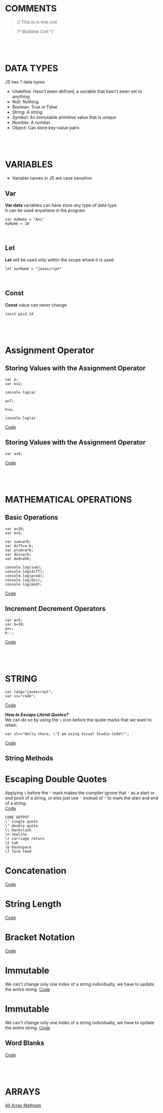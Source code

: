 # COMMENTS

>// This is in-line cmt

>/* Multiline Cmt */


#
&nbsp;
&nbsp;
#


# DATA TYPES

JS has 7 data types.

- Undefine: Hasn't been defined, a variable that hasn't been set to anything
- Null: Nothing
- Boolean: True or False
- String: A string
- Symbol: An immutable primitive value that is unique
- Number: A number
- Object: Can store key-value pairs


#
&nbsp;
&nbsp;
#


# VARIABLES

- Variable names in JS are case sensitive.

## Var
**Var data** variables can have store any type of data type<br>
It can be used anywhere in the program
```
var myName = "Ani"
myName = 10
```
<br>

## Let
**Let** will be used only within the scope where it is used
```
let ourName = "javascript"
```
<br>

## Const
**Const** value can never change
```
const pi=3.14
```

#
&nbsp;
&nbsp;
#


# Assignment Operator


## Storing Values with the Assignment Operator
```
var a;
var b=2;

console.log(a)

a=7;

b=a;

console.log(a)
```
[Code](/Codes/001_code.js)
<br>

## Storing Values with the Assignment Operator
```
var a=9; 
```
[Code](/Codes/002_code.js)


#
&nbsp;
&nbsp;
#


# MATHEMATICAL OPERATIONS

## Basic Operations
```
var a=10;
var b=5;

var sum=a+b;
var diff=a-b;
var prod=a*b;
var div=a/b;
var mod=a%b;

console.log(sum);
console.log(diff);
console.log(prod);
console.log(div);
console.log(mod);
```
[Code](/Codes/003_code.js)
<br>

## Increment Decrement Operators
```
var a=5;
var b=10;
a++;
b--;
```
[Code](Codes/005_code.js)
<br>


#
&nbsp;
&nbsp;
#


# STRING
```
var lang="javascript";
var vs="code";
```
[Code](Codes/006_code.js)
<br>

***How to Escape Literal Quotes?***
<br>
We can do so by using the `\` icon before the quote marks that we want to retain.
```
var str="Hello there, \"I am using Visual Studio Code\"";
```
[Code](Codes/006_code.js)

## String Methods

# Escaping Double Quotes
Applying `\` before the `"` mark makes the compiler ignore that `"` as a start or end point of a string, or else just use `'` instead of `"` to mark the start and end of a string.
<br>
[Code](Codes/007_code.js)

```
CODE OUTPUT
\' single quote
\" double quote
\\ backslash
\n newline
\r carriage return
\t tab
\b backspace
\f form feed
```

# Concatenation
[Code](/Codes/008_code.js)
<br>

# String Length
[Code](/Codes/009_code.js)
<br>

# Bracket Notation
[Code](/Codes/009_code.js)
<br>

# Immutable
We can't change only one index of a string individually, we have to update the entire string.
[Code](/Codes/010_code.js)
<br>

# Immutable
We can't change only one index of a string individually, we have to update the entire string.
[Code](/Codes/010_code.js)
<br>

## Word Blanks
[Code](Codes/011_wordBlanks.js)
<br>


#
&nbsp;
&nbsp;
#


# ARRAYS
[All Array Methods](Codes/012_arrays.js)
